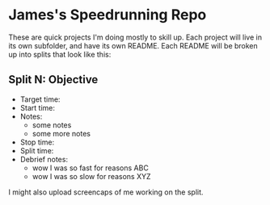 # James's Speedrunning Repo

These are quick projects I'm doing mostly to skill up.
Each project will live in its own subfolder, and have its own README.
Each README will be broken up into splits that look like this:

## Split N: Objective
- Target time: 
- Start time:
- Notes:
    - some notes
    - some more notes
- Stop time:
- Split time:
- Debrief notes:
    - wow I was so fast for reasons ABC
    - wow I was so slow for reasons XYZ

I might also upload screencaps of me working on the split.